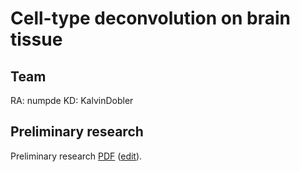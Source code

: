# Cell-type deconvolution on brain tissue

## Team

RA: numpde
KD: KalvinDobler

## Preliminary research

Preliminary research [PDF](https://bit.ly/sta426_deconvo_sketch)
([edit](https://docs.google.com/document/d/1i4edaryy6YxJzjT10aGGMgk_VuoiD7wSLAW-gF5tXsA)).
